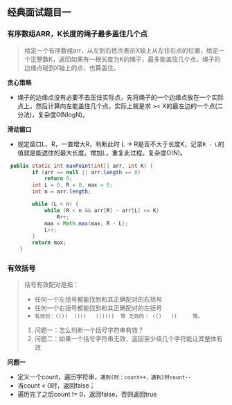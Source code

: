 ## 经典面试题目一

### 有序数组ARR，K长度的绳子最多盖住几个点

> 给定一个有序数组arr，从左到右依次表示X轴上从左往右点的位置，给定一个正整数K，返回如果有一根长度为K的绳子，最多能盖住几个点，绳子的边缘点碰到X轴上的点，也算盖住。

**贪心策略**

- 绳子的边缘点没有必要不去压住实际点，先将绳子的一个边缘点放在一个实际点上，然后计算向左能盖住几个点，实际上就是求 >= X的最左边的一个点(二分法)，复杂度0(NlogN)。

**滑动窗口**

- 规定窗口L、R，一直增大R，判断此时 L -> R是否不大于长度K，记录`R - L`的值就是能遮住的最大长度。增加L，重复此过程。复杂度O(N)。

```java
 public static int maxPoint(int[] arr, int K) {
        if (arr == null || arr.length == 0)
            return 0;
        int L = 0, R = 0, max = 0;
        int n = arr.length;

        while (L < n) {
            while (R < n && arr[R] - arr[L] <= K)
                R++;
            max = Math.max(max, R - L);
            L++;
        }
        return max;
    }
```

### 有效括号

> 括号有效配对是指：
>
> - 任何一个左括号都能找到和其正确配对的右括号
> - 任何一个右括号都能找到和其正确配对的左括号
> - `有效的：(())  ()()   (()())  等 无效的： (()   )(     等。`
>
> 1. 问题一：怎么判断一个括号字符串有效？
> 2. 问题二：如果一个括号字符串无效，返回至少填几个字符能让其整体有效

**问题一**

- 定义一个count，遍历字符串，`遇到(时：count++，遇到)时count--`
- 当count < 0时，返回false；
- 遍历完了之后count != 0，返回false，否则返回true

